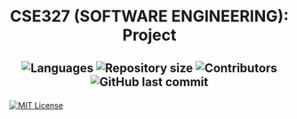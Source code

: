 <h1 align="center"> CSE327 (SOFTWARE ENGINEERING): Project </h1>
<h2 align="center"> 
<p align="center">
 <img alt="Languages" src="https://img.shields.io/github/languages/count/haiderCho/CSE327-Project">
 <img alt="Repository size" src="https://img.shields.io/github/repo-size/haiderCho/CSE327-Project">
 <img alt="Contributors" src="https://img.shields.io/github/contributors/haiderCho/CSE327-Project">
 <img alt="GitHub last commit" src="https://img.shields.io/github/last-commit/haiderCho/CSE327-Project">
</p>
</h2>

[![MIT License](https://img.shields.io/badge/License-MIT-green.svg)](https://choosealicense.com/licenses/mit/)
